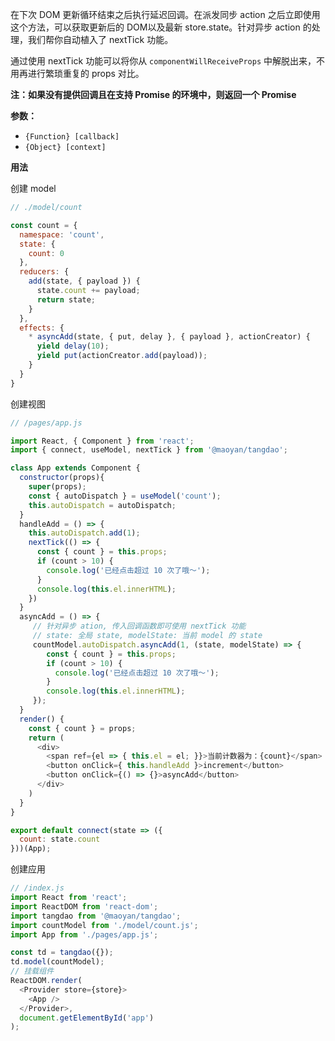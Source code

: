 在下次 DOM 更新循环结束之后执行延迟回调。在派发同步 action 之后立即使用这个方法，可以获取更新后的 DOM以及最新 store.state。针对异步 action 的处理，我们帮你自动植入了 nextTick 功能。

通过使用 nextTick 功能可以将你从 ``componentWillReceiveProps`` 中解脱出来，不用再进行繁琐重复的 props 对比。

**注：如果没有提供回调且在支持 Promise 的环境中，则返回一个 Promise**

**参数：**

- ``{Function} [callback]``
- ``{Object} [context]``

**用法**

创建 model

```javascript
// ./model/count

const count = {
  namespace: 'count',
  state: {
    count: 0
  },
  reducers: {
    add(state, { payload }) {
      state.count += payload;
      return state;
    }
  },
  effects: {
    * asyncAdd(state, { put, delay }, { payload }, actionCreator) {
      yield delay(10);
      yield put(actionCreator.add(payload));
    }
  }
}
```

创建视图

```javascript
// /pages/app.js

import React, { Component } from 'react';
import { connect, useModel, nextTick } from '@maoyan/tangdao';

class App extends Component {
  constructor(props){
    super(props);
    const { autoDispatch } = useModel('count');
    this.autoDispatch = autoDispatch;
  }
  handleAdd = () => {
    this.autoDispatch.add(1);
    nextTick(() => {
      const { count } = this.props;
      if (count > 10) {
        console.log('已经点击超过 10 次了哦～');
      }
      console.log(this.el.innerHTML);
    })
  }
  asyncAdd = () => {
     // 针对异步 ation, 传入回调函数即可使用 nextTick 功能
     // state: 全局 state, modelState: 当前 model 的 state
     countModel.autoDispatch.asyncAdd(1, (state, modelState) => {
        const { count } = this.props;
        if (count > 10) {
          console.log('已经点击超过 10 次了哦～');
        }
        console.log(this.el.innerHTML);
     });
  }
  render() {
    const { count } = props;
    return (
      <div>
        <span ref={el => { this.el = el; }}>当前计数器为：{count}</span>
        <button onClick={ this.handleAdd }>increment</button>
        <button onClick={() => {}>asyncAdd</button>
      </div>
    )
  }
}

export default connect(state => ({
  count: state.count
}))(App);
```

创建应用

```javascript
// /index.js
import React from 'react';
import ReactDOM from 'react-dom';
import tangdao from '@maoyan/tangdao';
import countModel from './model/count.js';
import App from './pages/app.js';

const td = tangdao({});
td.model(countModel);
// 挂载组件
ReactDOM.render(
  <Provider store={store}>
  	<App />
  </Provider>,
  document.getElementById('app')
);
```
